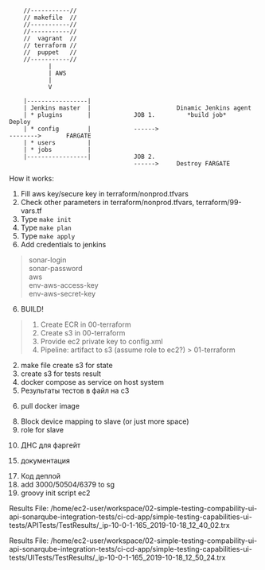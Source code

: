 
        //-----------//
        // makefile  //
        //-----------//
        //-----------//
        //  vagrant  //
        // terraform //
        //  puppet   //
        //-----------//
               | 
               | AWS
               | 
               V
            
        |-----------------|
        | Jenkins master  |                        Dinamic Jenkins agent                               
        | * plugins       |            JOB 1.         *build job*                    Deploy       
        | * config        |            ------>                                       -------->       FARGATE
        | * users         |
        | * jobs          |
        |-----------------|            JOB 2.
                                       ------>     Destroy FARGATE


How it works:
1. Fill aws key/secure key in  terraform/nonprod.tfvars
2. Check other parameters in terraform/nonprod.tfvars, terraform/99-vars.tf
2. Type `make init`
3. Type `make plan`
4. Type `make apply`
5. Add credentials to jenkins
> sonar-login<br/>
> sonar-password<br/>
> aws<br/>
> env-aws-access-key<br/>
> env-aws-secret-key<br/>
6. BUILD! 



> 1. Create ECR in 00-terraform<br/>
> 2. Create s3 in 00-terraform<br/>
> 3. Provide ec2 private key to config.xml <br/>
> 4. Pipeline: artifact to s3 (assume role to ec2?) > 01-terraform<br/>




2. make file create s3 for state
3. create s3 for tests result
4. docker compose as service on host system
12. Результаты тестов в файл на с3
<!-- 1. make file create ecr -->

<!-- 3. make file docker build && push to ecr (means JENKINS) -->

<!-- 5. attach role to instance -->
6. pull docker image
<!-- 7. кондишон исполнения нул ресурса -->
8. Block device mapping to slave (or just more space)
9. role for slave
<!-- 9. тригерить один за одним паййплайны -->
10. ДНС для фаргейт
<!-- 11. ввынести юай / апи тесты в дженкинс (не контейнер) (установить дотнет) -->

<!-- 13. в косоле дженкинса тоже все логи -->
<!-- 14. одну кнопку -->
15. документация
<!-- 16. сонаркуб -->
<!-- 19. сонаркуб в пайплайн -->
17. Код деплой
18. add 3000/50504/6379 to sg
19. groovy init script ec2


Results File: /home/ec2-user/workspace/02-simple-testing-compability-ui-api-sonarqube-integration-tests/ci-cd-app/simple-testing-capabilities-ui-tests/APITests/TestResults/_ip-10-0-1-165_2019-10-18_12_40_02.trx

Results File: /home/ec2-user/workspace/02-simple-testing-compability-ui-api-sonarqube-integration-tests/ci-cd-app/simple-testing-capabilities-ui-tests/UITests/TestResults/_ip-10-0-1-165_2019-10-18_12_50_24.trx